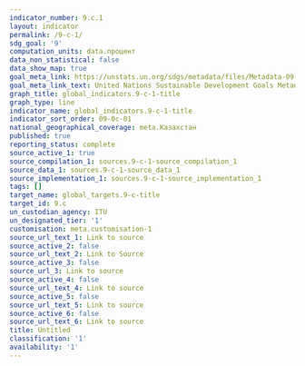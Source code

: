 ```yaml
---
indicator_number: 9.c.1
layout: indicator
permalink: /9-c-1/
sdg_goal: '9'
computation_units: data.процент
data_non_statistical: false
data_show_map: true
goal_meta_link: https://unstats.un.org/sdgs/metadata/files/Metadata-09-0C-01.pdf
goal_meta_link_text: United Nations Sustainable Development Goals Metadata (pdf 663kB)
graph_title: global_indicators.9-c-1-title
graph_type: line
indicator_name: global_indicators.9-c-1-title
indicator_sort_order: 09-0c-01
national_geographical_coverage: meta.Казахстан
published: true
reporting_status: complete
source_active_1: true
source_compilation_1: sources.9-c-1-source_compilation_1
source_data_1: sources.9-c-1-source_data_1
source_implementation_1: sources.9-c-1-source_implementation_1
tags: []
target_name: global_targets.9-c-title
target_id: 9.c
un_custodian_agency: ITU
un_designated_tier: '1'
customisation: meta.customisation-1
source_url_text_1: Link to source
source_active_2: false
source_url_text_2: Link to Source
source_active_3: false
source_url_3: Link to source
source_active_4: false
source_url_text_4: Link to source
source_active_5: false
source_url_text_5: Link to source
source_active_6: false
source_url_text_6: Link to source
title: Untitled
classification: '1'
availability: '1'
---
```

